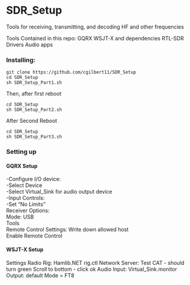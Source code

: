 # SDR_Setup
Tools for receiving, transmitting, and decoding HF and other frequencies

Tools Contained in this repo:
GQRX
WSJT-X and dependencies
RTL-SDR Drivers
Audio apps


### Installing:

```
git clone https://github.com/cgilbert11/SDR_Setup
cd SDR_Setup
sh SDR_Setup_Part1.sh
```
Then, after first reboot
```
cd SDR_Setup
sh SDR_Setup_Part2.sh
```
After Second Reboot
```
cd SDR_Setup
sh SDR_Setup_Part3.sh
```
### Setting up

#### GQRX Setup  
-Configure I/O device:  
     -Select Device  
     -Select Virtual_Sink for audio output device  
-Input Controls:  
     -Set “No Limits”  
Receiver Options:  
	  Mode: USB  
 Tools  
	  Remote Control Settings: Write down allowed host  
	  Enable Remote Control  

#### WSJT-X Setup
Settings
		Radio
			  Rig: Hamlib.NET rig.ctl
			  Network Server: <allowed host from GQRX>
			  Test CAT - should turn green
			  Scroll to bottom - click ok
		Audio
			  Input: Virtual_Sink.monitor
			  Output: default
     Mode = FT8
